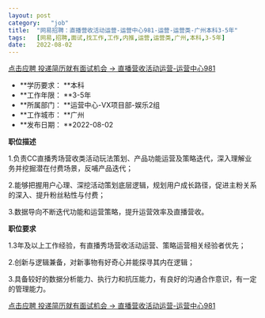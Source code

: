```yaml
---
layout:	post
category:	"job"
title:	"网易招聘：直播营收活动运营-运营中心981-运营-运营类-广州本科3-5年"
tags:	[网易,招聘,面试,找工作,工作,内推,运营,运营类,广州,本科,3-5年]
date:	2022-08-02
---
```


[点击应聘 投递简历就有面试机会 ->  直播营收活动运营-运营中心981](http://mobile.bole.netease.com/bole/boleDetail?id=39044&employeeId=346f03c3cda5f04c&key=all)



- **学历要求： **本科
- **工作年限： **3-5年
- **所属部门： **运营中心-VX项目部-娱乐2组
- **工作城市： **广州
- **发布日期： **2022-08-02



**职位描述**

1.负责CC直播秀场营收类活动玩法策划、产品功能运营及策略迭代，深入理解业务并挖掘潜在付费场景，反哺产品迭代；

2.能够把握用户心理、深挖活动策划底层逻辑，规划用户成长路径，促进主粉关系的深入、提升粉丝粘性与付费；

3.数据导向不断迭代功能和运营策略，提升运营效率及直播营收。



**职位要求**

1.3年及以上工作经验，有直播秀场营收活动运营、策略运营相关经验者优先；

2.创新与逻辑兼备，对新事物有好奇心并能探寻其内在逻辑；

3.具备较好的数据分析能力、执行力和抗压能力，有良好的沟通合作意识，有一定的管理能力。



[点击应聘 投递简历就有面试机会 ->  直播营收活动运营-运营中心981](http://mobile.bole.netease.com/bole/boleDetail?id=39044&employeeId=346f03c3cda5f04c&key=all)